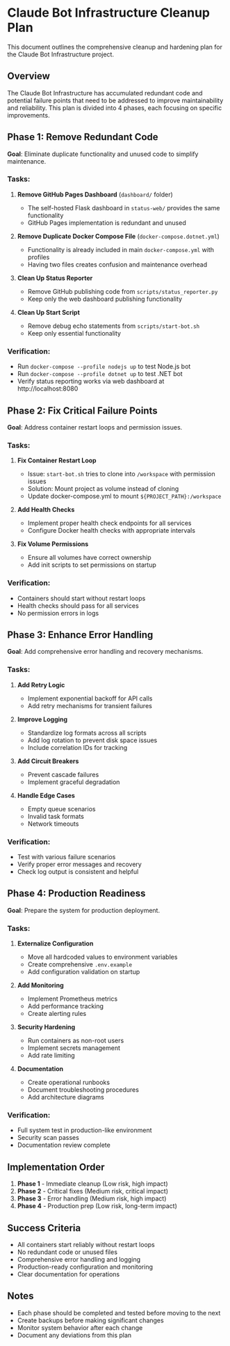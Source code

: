 # Claude Bot Infrastructure Cleanup Plan

This document outlines the comprehensive cleanup and hardening plan for the Claude Bot Infrastructure project.

## Overview

The Claude Bot Infrastructure has accumulated redundant code and potential failure points that need to be addressed to improve maintainability and reliability. This plan is divided into 4 phases, each focusing on specific improvements.

## Phase 1: Remove Redundant Code

**Goal**: Eliminate duplicate functionality and unused code to simplify maintenance.

### Tasks:
1. **Remove GitHub Pages Dashboard** (`dashboard/` folder)
   - The self-hosted Flask dashboard in `status-web/` provides the same functionality
   - GitHub Pages implementation is redundant and unused

2. **Remove Duplicate Docker Compose File** (`docker-compose.dotnet.yml`)
   - Functionality is already included in main `docker-compose.yml` with profiles
   - Having two files creates confusion and maintenance overhead

3. **Clean Up Status Reporter**
   - Remove GitHub publishing code from `scripts/status_reporter.py`
   - Keep only the web dashboard publishing functionality

4. **Clean Up Start Script**
   - Remove debug echo statements from `scripts/start-bot.sh`
   - Keep only essential functionality

### Verification:
- Run `docker-compose --profile nodejs up` to test Node.js bot
- Run `docker-compose --profile dotnet up` to test .NET bot
- Verify status reporting works via web dashboard at http://localhost:8080

## Phase 2: Fix Critical Failure Points

**Goal**: Address container restart loops and permission issues.

### Tasks:
1. **Fix Container Restart Loop**
   - Issue: `start-bot.sh` tries to clone into `/workspace` with permission issues
   - Solution: Mount project as volume instead of cloning
   - Update docker-compose.yml to mount `${PROJECT_PATH}:/workspace`

2. **Add Health Checks**
   - Implement proper health check endpoints for all services
   - Configure Docker health checks with appropriate intervals

3. **Fix Volume Permissions**
   - Ensure all volumes have correct ownership
   - Add init scripts to set permissions on startup

### Verification:
- Containers should start without restart loops
- Health checks should pass for all services
- No permission errors in logs

## Phase 3: Enhance Error Handling

**Goal**: Add comprehensive error handling and recovery mechanisms.

### Tasks:
1. **Add Retry Logic**
   - Implement exponential backoff for API calls
   - Add retry mechanisms for transient failures

2. **Improve Logging**
   - Standardize log formats across all scripts
   - Add log rotation to prevent disk space issues
   - Include correlation IDs for tracking

3. **Add Circuit Breakers**
   - Prevent cascade failures
   - Implement graceful degradation

4. **Handle Edge Cases**
   - Empty queue scenarios
   - Invalid task formats
   - Network timeouts

### Verification:
- Test with various failure scenarios
- Verify proper error messages and recovery
- Check log output is consistent and helpful

## Phase 4: Production Readiness

**Goal**: Prepare the system for production deployment.

### Tasks:
1. **Externalize Configuration**
   - Move all hardcoded values to environment variables
   - Create comprehensive `.env.example`
   - Add configuration validation on startup

2. **Add Monitoring**
   - Implement Prometheus metrics
   - Add performance tracking
   - Create alerting rules

3. **Security Hardening**
   - Run containers as non-root users
   - Implement secrets management
   - Add rate limiting

4. **Documentation**
   - Create operational runbooks
   - Document troubleshooting procedures
   - Add architecture diagrams

### Verification:
- Full system test in production-like environment
- Security scan passes
- Documentation review complete

## Implementation Order

1. **Phase 1** - Immediate cleanup (Low risk, high impact)
2. **Phase 2** - Critical fixes (Medium risk, critical impact)
3. **Phase 3** - Error handling (Medium risk, high impact)
4. **Phase 4** - Production prep (Low risk, long-term impact)

## Success Criteria

- All containers start reliably without restart loops
- No redundant code or unused files
- Comprehensive error handling and logging
- Production-ready configuration and monitoring
- Clear documentation for operations

## Notes

- Each phase should be completed and tested before moving to the next
- Create backups before making significant changes
- Monitor system behavior after each change
- Document any deviations from this plan